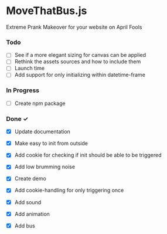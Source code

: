 # MoveThatBus.js

Extreme Prank Makeover for your website on April Fools

### Todo

- [ ] See if a more elegant sizing for canvas can be applied  
- [ ] Rethink the assets sources and how to include them  
- [ ] Launch time  
- [ ] Add support for only initializing within datetime-frame  

### In Progress

- [ ] Create npm package  

### Done ✓

- [x] Update documentation  
- [x] Make easy to init from outside  
- [x] Add cookie for checking if init should be able to be triggered  
- [x] Add low brumming noise  
- [x] Create demo  
- [x] Add cookie-handling for only triggering once  
- [x] Add sound  
- [x] Add animation  
- [x] Add bus  

